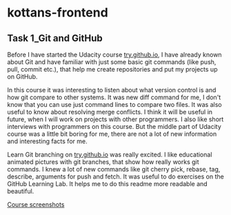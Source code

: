 # kottans-frontend
## Task 1_Git and GitHub
Before I have started the Udacity course [try.github.io](http://try.github.io/), I have already known about Git and have familiar with just some basic git commands (like push, pull, commit etc.), that help me create repositories and put my projects up on GitHub.
  
In this course it was interesting to listen about what version control is and how git compare to other systems. It was new diff command for me, I don't know that you can use just command lines  to compare two files. It was also useful to know about resolving merge conflicts.  I think it will be useful in future, when I will work on projects with other programmers. I also like short interviews with programmers on this course. But the middle part of Udacity course was a little bit boring for me, there are not a lot of new information and interesting facts for me.

Learn Git branching on [try.github.io](http://try.github.io/) was really excited. I like educational animated pictures with git branches, that show how really works git commands. I knew a lot of new commands like git cherry pick, rebase, tag, describe, arguments for push and fetch.
It was useful to do exercises on the GitHub Learning Lab. It helps me to do this readme more readable and beautiful.

[Сourse screenshots](https://github.com/ivoinkova/kottans-frontend/tree/master/Task1_Git%20Intro)



